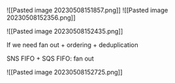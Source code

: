 ![[Pasted image 20230508151857.png]]
![[Pasted image 20230508152356.png]]

![[Pasted image 20230508152435.png]]

If we need fan out + ordering + deduplication 

SNS FIFO + SQS FIFO: fan out

![[Pasted image 20230508152725.png]]

